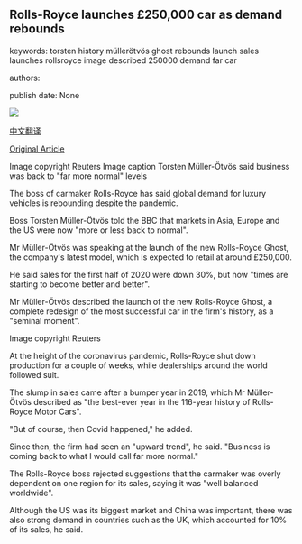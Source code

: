 ## Rolls-Royce launches £250,000 car as demand rebounds

keywords: torsten history müllerötvös ghost rebounds launch sales launches rollsroyce image described 250000 demand far car

authors: 

publish date: None

![](https://ichef.bbci.co.uk/news/1024/branded_news/7AEE/production/_114207413_torsten_rtr.jpg)

[中文翻译](Rolls-Royce%20launches%20%C2%A3250%2C000%20car%20as%20demand%20rebounds_zh.md)

[Original Article](https://www.bbc.com/news/business-53995886)

Image copyright Reuters Image caption Torsten Müller-Ötvös said business was back to "far more normal" levels

The boss of carmaker Rolls-Royce has said global demand for luxury vehicles is rebounding despite the pandemic.

Boss Torsten Müller-Ötvös told the BBC that markets in Asia, Europe and the US were now "more or less back to normal".

Mr Müller-Ötvös was speaking at the launch of the new Rolls-Royce Ghost, the company's latest model, which is expected to retail at around £250,000.

He said sales for the first half of 2020 were down 30%, but now "times are starting to become better and better".

Mr Müller-Ötvös described the launch of the new Rolls-Royce Ghost, a complete redesign of the most successful car in the firm's history, as a "seminal moment".

Image copyright Reuters

At the height of the coronavirus pandemic, Rolls-Royce shut down production for a couple of weeks, while dealerships around the world followed suit.

The slump in sales came after a bumper year in 2019, which Mr Müller-Ötvös described as "the best-ever year in the 116-year history of Rolls-Royce Motor Cars".

"But of course, then Covid happened," he added.

Since then, the firm had seen an "upward trend", he said. "Business is coming back to what I would call far more normal."

The Rolls-Royce boss rejected suggestions that the carmaker was overly dependent on one region for its sales, saying it was "well balanced worldwide".

Although the US was its biggest market and China was important, there was also strong demand in countries such as the UK, which accounted for 10% of its sales, he said.